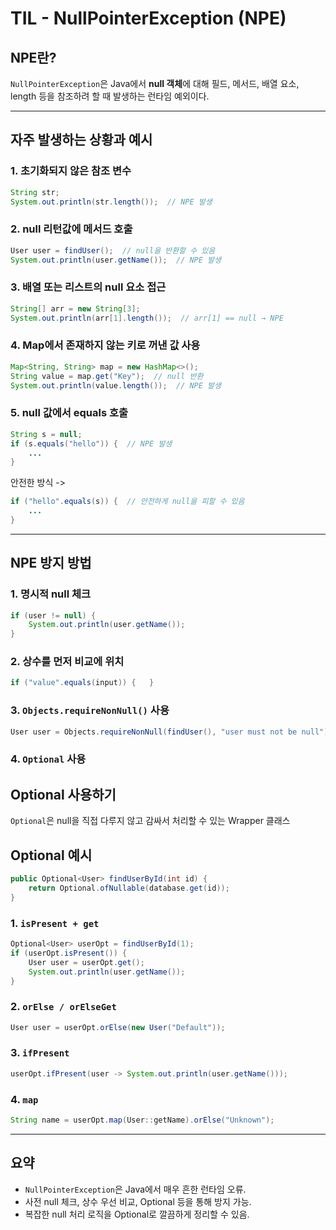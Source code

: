 # TIL - NullPointerException (NPE)

## NPE란?

`NullPointerException`은 Java에서 **null 객체**에 대해 필드, 메서드, 배열 요소, length 등을 참조하려 할 때 발생하는 런타임 예외이다.

---

## 자주 발생하는 상황과 예시

### 1. 초기화되지 않은 참조 변수
```java
String str;
System.out.println(str.length());  // NPE 발생
````

### 2. null 리턴값에 메서드 호출

```java
User user = findUser();  // null을 반환할 수 있음
System.out.println(user.getName());  // NPE 발생
```

### 3. 배열 또는 리스트의 null 요소 접근

```java
String[] arr = new String[3];
System.out.println(arr[1].length());  // arr[1] == null → NPE
```

### 4. Map에서 존재하지 않는 키로 꺼낸 값 사용

```java
Map<String, String> map = new HashMap<>();
String value = map.get("Key");  // null 반환
System.out.println(value.length());  // NPE 발생
```

### 5. null 값에서 equals 호출

```java
String s = null;
if (s.equals("hello")) {  // NPE 발생
    ...
}
```

안전한 방식 ->
```java
if ("hello".equals(s)) {  // 안전하게 null을 피할 수 있음
    ...
}
```

---

## NPE 방지 방법

### 1. 명시적 null 체크

```java
if (user != null) {
    System.out.println(user.getName());
}
```

### 2. 상수를 먼저 비교에 위치

```java
if ("value".equals(input)) {   }
```

### 3. `Objects.requireNonNull()` 사용

```java
User user = Objects.requireNonNull(findUser(), "user must not be null");
```

### 4. `Optional` 사용


## Optional 사용하기

`Optional`은 null을 직접 다루지 않고 감싸서 처리할 수 있는 Wrapper 클래스

## Optional 예시
```java
public Optional<User> findUserById(int id) {
    return Optional.ofNullable(database.get(id));
}
```

### 1. `isPresent + get`
```java
Optional<User> userOpt = findUserById(1);
if (userOpt.isPresent()) {
    User user = userOpt.get();
    System.out.println(user.getName());
}
```

### 2. `orElse / orElseGet`
```java
User user = userOpt.orElse(new User("Default"));
```

### 3. `ifPresent`
```java
userOpt.ifPresent(user -> System.out.println(user.getName()));
```

### 4. `map`
```java
String name = userOpt.map(User::getName).orElse("Unknown");
```

---

## 요약

* `NullPointerException`은 Java에서 매우 흔한 런타임 오류.
* 사전 null 체크, 상수 우선 비교, Optional 등을 통해 방지 가능.
* 복잡한 null 처리 로직을 Optional로 깔끔하게 정리할 수 있음.